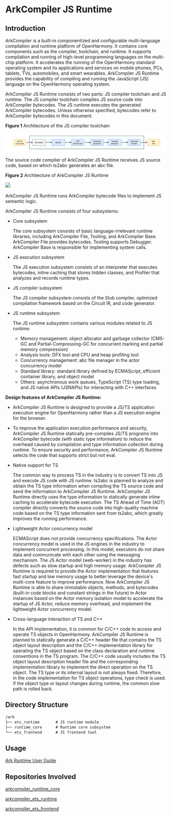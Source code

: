 # ArkCompiler JS Runtime

## Introduction

ArkCompiler is a built-in componentized and configurable multi-language compilation and runtime platform of OpenHarmony. It contains core components such as the compiler, toolchain, and runtime. It supports compilation and running of high-level programming languages on the multi-chip platform. It accelerates the running of the OpenHarmony standard operating system and its applications and services on mobile phones, PCs, tablets, TVs, automobiles, and smart wearables. ArkCompiler JS Runtime provides the capability of compiling and running the JavaScript (JS) language on the OpenHarmony operating system.

ArkCompiler JS Runtime consists of two parts: JS compiler toolchain and JS runtime. The JS compiler toolchain compiles JS source code into ArkCompiler bytecodes. The JS runtime executes the generated ArkCompiler bytecodes. Unless otherwise specified, bytecodes refer to ArkCompiler bytecodes in this document.

**Figure 1** Architecture of the JS compiler toolchain

![](figures/en-us_image_ark_frontend.png)

The source code compiler of ArkCompiler JS Runtime receives JS source code, based on which ts2abc generates an abc file.

**Figure 2** Architecture of ArkCompiler JS Runtime

![](figures/en-us_image_ark-js-arch.png)

ArkCompiler JS Runtime runs ArkCompiler bytecode files to implement JS semantic logic.

ArkCompiler JS Runtime consists of four subsystems:

-   Core subsystem

    The core subsystem consists of basic language-irrelevant runtime libraries, including ArkCompiler File, Tooling, and ArkCompiler Base. ArkCompiler File provides bytecodes. Tooling supports Debugger. ArkCompiler Base is responsible for implementing system calls.

-   JS execution subsystem

    The JS execution subsystem consists of an interpreter that executes bytecodes, inline caching that stores hidden classes, and Profiler that analyzes and records runtime types.

-   JS compiler subsystem

    The JS compiler subsystem consists of the Stub compiler, optimized compilation framework based on the Circuit IR, and code generator.

-   JS runtime subsystem

    The JS runtime subsystem contains various modules related to JS runtime:
    - Memory management: object allocator and garbage collector (CMS-GC and Partial-Compressing-GC for concurrent marking and partial memory compression)
    - Analysis tools: DFX tool and CPU and heap profiling tool
    - Concurrency management: abc file manager in the actor concurrency model
    - Standard library: standard library defined by ECMAScript, efficient container library, and object model
    - Others: asynchronous work queues, TypeScript (TS) type loading, and JS native APIs (JSNAPIs) for interacting with C++ interfaces

**Design features of ArkCompiler JS Runtime:**

- ArkCompiler JS Runtime is designed to provide a JS/TS application execution engine for OpenHarmony rather than a JS execution engine for the browser.

- To improve the application execution performance and security, ArkCompiler JS Runtime statically pre-compiles JS/TS programs into ArkCompiler bytecode (with static type information) to reduce the overhead caused by compilation and type information collection during runtime. To ensure security and performance, ArkCompiler JS Runtime selects the code that supports strict but not eval.

- Native support for TS

  The common way to process TS in the industry is to convert TS into JS and execute JS code with JS runtime. ts2abc is planned to analyze and obtain the TS type information when compiling the TS source code and send the information to ArkCompiler JS Runtime. ArkCompiler JS Runtime directly uses the type information to statically generate inline caching to accelerate bytecode execution. The TS Ahead of Time (AOT) compiler directly converts the source code into high-quality machine code based on the TS type information sent from ts2abc, which greatly improves the running performance.

- Lightweight Actor concurrency model

  ECMAScript does not provide concurrency specifications. The Actor concurrency model is used in the JS engines in the industry to implement concurrent processing. In this model, executors do not share data and communicate with each other using the messaging mechanism. The JS Actor model (web-worker) in the industry has defects such as slow startup and high memory usage. ArkCompiler JS Runtime is required to provide the Actor implementation that features fast startup and low memory usage to better leverage the device's multi-core feature to improve performance. Now ArkCompiler JS Runtime is able to share immutable objects, methods, and bytecodes (built-in code blocks and constant strings in the future) in Actor instances based on the Actor memory isolation model to accelerate the startup of JS Actor, reduce memory overhead, and implement the lightweight Actor concurrency model.

- Cross-language interaction of TS and C++

  In the API implementation, it is common for C/C++ code to access and operate TS objects in OpenHarmony. ArkCompiler JS Runtime is planned to statically generate a C/C++ header file that contains the TS object layout description and the C/C++ implementation library for operating the TS object based on the class declaration and runtime conventions in the TS program. The C/C++ code usually includes the TS object layout description header file and the corresponding implementation library to implement the direct operation on the TS object. The TS type or its internal layout is not always fixed. Therefore, in the code implementation for TS object operations, type check is used. If the object type or layout changes during runtime, the common slow path is rolled back.

## Directory Structure

```
/ark
├── ets_runtime       # JS runtime module
├── runtime_core      # Runtime core subsystem
└── ets_frontend      # JS frontend tool
```

## Usage

[Ark Runtime User Guide](https://gitee.com/openharmony/ark_js_runtime/blob/master/docs/ARK-Runtime-Usage-Guide.md)

## Repositories Involved

[arkcompiler\_runtime\_core](https://gitee.com/openharmony/arkcompiler_runtime_core)

[arkcompiler\_ets\_runtime](https://gitee.com/openharmony/arkcompiler_ets_runtime)

[arkcompiler\_ets\_frontend](https://gitee.com/openharmony/arkcompiler_ets_frontend)
